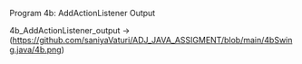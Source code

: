 Program 4b: AddActionListener Output

4b_AddActionListener_output -> (https://github.com/saniyaVaturi/ADJ_JAVA_ASSIGMENT/blob/main/4bSwing.java/4b.png)
